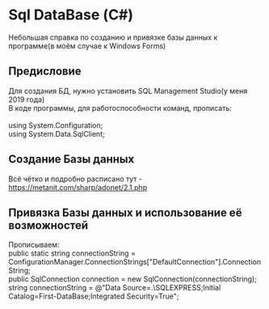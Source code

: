 # Sql DataBase (С#)
Небольшая справка по созданию и привязке базы данных к программе(в моём случае к Windows Forms)

## Предисловие
Для создания БД, нужно установить SQL Management Studio(у меня 2019 года)<br>
В коде программы, для работоспособности команд, прописать:<br>
<br>
using System.Configuration;<br>
using System.Data.SqlClient;<br>
 
## Создание Базы данных
Всё чётко и подробно расписано тут - https://metanit.com/sharp/adonet/2.1.php


## Привязка Базы данных и использование её возможностей
Прописываем:<br>
public static string connectionString = ConfigurationManager.ConnectionStrings["DefaultConnection"].ConnectionString;<br>
public SqlConnection connection = new SqlConnection(connectionString);<br>
string connectionString = @"Data Source=.\SQLEXPRESS;Initial Catalog=First-DataBase;Integrated Security=True";<br>



